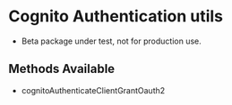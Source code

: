 # Cognito Authentication utils

- Beta package under test, not for production use.

## Methods Available

- cognitoAuthenticateClientGrantOauth2